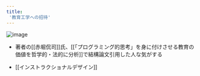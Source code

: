 ```yaml
---
title:
 '教育工学への招待'
---
```


![image](https://gyazo.com/7be3088f95f9e1ddde043873ef2ebda3/thumb/1000)

- 著者の[[赤堀侃司]]氏、[[「プログラミング的思考」を身に付けさせる教育の価値を哲学的・法的に分析]]で結構論文引用した人な気がする

- [[インストラクショナルデザイン]]
